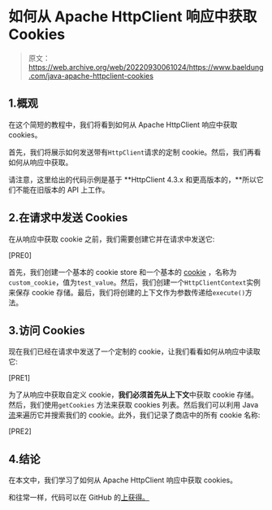# 如何从 Apache HttpClient 响应中获取 Cookies

> 原文：<https://web.archive.org/web/20220930061024/https://www.baeldung.com/java-apache-httpclient-cookies>

## 1.概观

在这个简短的教程中，我们将看到如何从 Apache HttpClient 响应中获取 cookies。

首先，我们将展示如何发送带有`HttpClient`请求的定制 cookie。然后，我们再看如何从响应中获取。

请注意，这里给出的代码示例是基于 **HttpClient 4.3.x 和更高版本的，**所以它们不能在旧版本的 API 上工作。

## 2.在请求中发送 Cookies

在从响应中获取 cookie 之前，我们需要创建它并在请求中发送它:

[PRE0]

首先，我们创建一个基本的 cookie store 和一个基本的 [cookie](/web/20220525131433/https://www.baeldung.com/httpclient-4-cookies) ，名称为`custom_cookie`，值为`test_value`。然后，我们创建一个`HttpClientContext`实例来保存 cookie 存储。最后，我们将创建的上下文作为参数传递给`execute()`方法。

## 3.访问 Cookies

现在我们已经在请求中发送了一个定制的 cookie，让我们看看如何从响应中读取它:

[PRE1]

为了从响应中获取自定义 cookie，**我们必须首先从上下文**中获取 cookie 存储。然后，我们使用`getCookies` 方法来获取 cookies 列表。然后我们可以利用 Java [流](/web/20220525131433/https://www.baeldung.com/java-streams)来遍历它并搜索我们的 cookie。此外，我们记录了商店中的所有 cookie 名称:

[PRE2]

## 4.结论

在本文中，我们学习了如何从 Apache HttpClient 响应中获取 cookies。

和往常一样，代码可以在 GitHub 的[上获得。](https://web.archive.org/web/20220525131433/https://github.com/eugenp/tutorials/tree/master/apache-httpclient-2)